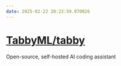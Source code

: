 ```yaml
---
date: 2025-02-22 20:23:59.070026
---
```


# [TabbyML/tabby](https://github.com/TabbyML/tabby)

Open-source, self-hosted AI coding assistant